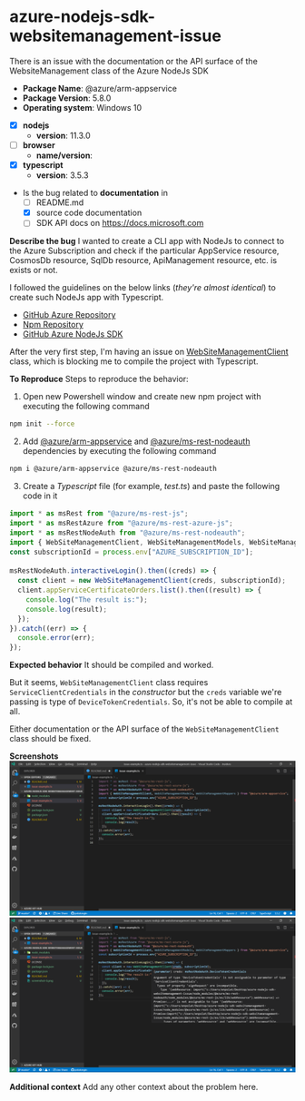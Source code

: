 # azure-nodejs-sdk-websitemanagement-issue
There is an issue with the documentation or the API surface of the WebsiteManagement class of the Azure NodeJs SDK

- **Package Name**: @azure/arm-appservice
- **Package Version**: 5.8.0
- **Operating system**: Windows 10
- [x] **nodejs**
  - **version**: 11.3.0
- [ ] **browser**
  - **name/version**:
- [x] **typescript**
  - **version**: 3.5.3
- Is the bug related to **documentation** in
  - [ ] README.md
  - [x] source code documentation
  - [ ] SDK API docs on https://docs.microsoft.com

**Describe the bug**
I wanted to create a CLI app with NodeJs to connect to the Azure Subscription and check if the particular AppService resource, CosmosDb resource, SqlDb resource, ApiManagement resource, etc. is exists or not.

I followed the guidelines on the below links (*they're almost identical*) to create such NodeJs app with Typescript.

- [GitHub Azure Repository](https://github.com/Azure/azure-sdk-for-js/tree/master/sdk/appservice/arm-appservice)
- [Npm Repository](https://www.npmjs.com/package/@azure/arm-appservice)
- [GitHub Azure NodeJs SDK](https://azure.github.io/azure-sdk-for-js/arm-appservice/index.html)

After the very first step, I'm having an issue on [WebSiteManagementClient](https://github.com/Azure/azure-sdk-for-js/blob/master/sdk/appservice/arm-appservice/src/webSiteManagementClient.ts) class, which is blocking me to compile the project with Typescript.

**To Reproduce**
Steps to reproduce the behavior:

1. Open new Powershell window and create new npm project with executing the following command

```bash
npm init --force
```

2. Add [@azure/arm-appservice](https://www.npmjs.com/package/@azure/arm-appservice) and [@azure/ms-rest-nodeauth](https://www.npmjs.com/package/@azure/ms-rest-nodeauth) dependencies by executing the following command

```bash
npm i @azure/arm-appservice @azure/ms-rest-nodeauth
```

3. Create a *Typescript* file (for example, *test.ts*) and paste the following code in it

```javascript
import * as msRest from "@azure/ms-rest-js";
import * as msRestAzure from "@azure/ms-rest-azure-js";
import * as msRestNodeAuth from "@azure/ms-rest-nodeauth";
import { WebSiteManagementClient, WebSiteManagementModels, WebSiteManagementMappers } from "@azure/arm-appservice";
const subscriptionId = process.env["AZURE_SUBSCRIPTION_ID"];

msRestNodeAuth.interactiveLogin().then((creds) => {
  const client = new WebSiteManagementClient(creds, subscriptionId);
  client.appServiceCertificateOrders.list().then((result) => {
    console.log("The result is:");
    console.log(result);
  });
}).catch((err) => {
  console.error(err);
});
```

**Expected behavior**
It should be compiled and worked.

But it seems, `WebSiteManagementClient` class requires `ServiceClientCredentials` in the *constructor* but the `creds` variable we're passing is type of `DeviceTokenCredentials`. So, it's not be able to compile at all.

Either documentation or the API surface of the `WebSiteManagementClient` class should be fixed.

**Screenshots**
![Screenshot 0](https://raw.githubusercontent.com/polatengin/azure-nodejs-sdk-websitemanagement-issue/master/screenshot-0.png "Screenshot 0")
![Screenshot 1](https://raw.githubusercontent.com/polatengin/azure-nodejs-sdk-websitemanagement-issue/master/screenshot-1.png "Screenshot 1")

**Additional context**
Add any other context about the problem here.
